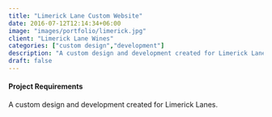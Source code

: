 ```yaml
---
title: "Limerick Lane Custom Website"
date: 2016-07-12T12:14:34+06:00
image: "images/portfolio/limerick.jpg"
client: "Limerick Lane Wines"
categories: ["custom design","development"]
description: "A custom design and development created for Limerick Lanes."
draft: false
---
```


#### Project Requirements

A custom design and development created for Limerick Lanes. 
